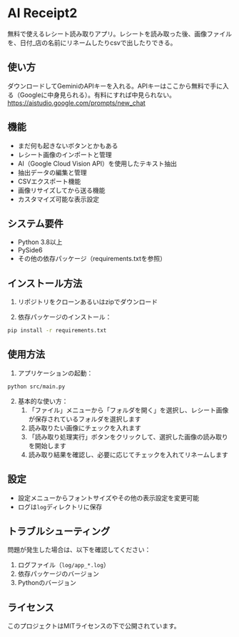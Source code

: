 # AI Receipt2

無料で使えるレシート読み取りアプリ。レシートを読み取った後、画像ファイルを、日付_店の名前にリネームしたりcsvで出したりできる。


## 使い方

ダウンロードしてGeminiのAPIキーを入れる。APIキーはここから無料で手に入る（Googleに中身見られる）。有料にすれば中見られない。
https://aistudio.google.com/prompts/new_chat


## 機能

- まだ何も起きないボタンとかもある
- レシート画像のインポートと管理
- AI（Google Cloud Vision API）を使用したテキスト抽出
- 抽出データの編集と管理
- CSVエクスポート機能
- 画像リサイズしてから送る機能
- カスタマイズ可能な表示設定

## システム要件

- Python 3.8以上
- PySide6
- その他の依存パッケージ（requirements.txtを参照）

## インストール方法

1. リポジトリをクローンあるいはzipでダウンロード


2. 依存パッケージのインストール：
```bash
pip install -r requirements.txt
```

## 使用方法

1. アプリケーションの起動：
```bash
python src/main.py
```

2. 基本的な使い方：
   1. 「ファイル」メニューから「フォルダを開く」を選択し、レシート画像が保存されているフォルダを選択します
   2. 読み取りたい画像にチェックを入れます
   3. 「読み取り処理実行」ボタンをクリックして、選択した画像の読み取りを開始します
   4. 読み取り結果を確認し、必要に応じてチェックを入れてリネームします

## 設定

- 設定メニューからフォントサイズやその他の表示設定を変更可能
- ログは`log`ディレクトリに保存

## トラブルシューティング

問題が発生した場合は、以下を確認してください：
1. ログファイル（`log/app_*.log`）
2. 依存パッケージのバージョン
3. Pythonのバージョン

## ライセンス

このプロジェクトはMITライセンスの下で公開されています。 